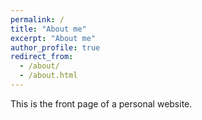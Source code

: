 ```yaml
---
permalink: /
title: "About me"
excerpt: "About me"
author_profile: true
redirect_from:
  - /about/
  - /about.html
---
```

This is the front page of a personal website.

